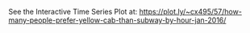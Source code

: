 See the Interactive Time Series Plot at:
https://plot.ly/~cx495/57/how-many-people-prefer-yellow-cab-than-subway-by-hour-jan-2016/
